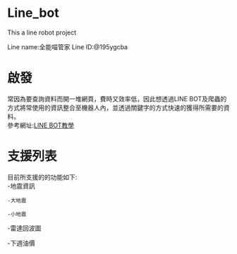 # Line_bot
This a line robot project

Line name:全能喵管家
Line ID:@195ygcba

# 啟發
常因為要查詢資料而開一堆網頁，費時又效率低，因此想透過LINE BOT及爬蟲的方式將常使用的資訊整合至機器人內，並透過關鍵字的方式快速的獲得所需要的資料。  
參考網址:[LINE BOT教學](https://steam.oxxostudio.tw/category/python/example/line-bot.html)

# 支援列表
目前所支援的的功能如下:  
-地震資訊  

    -大地震  

    -小地震  

-雷達回波圖  

-下週油價  

